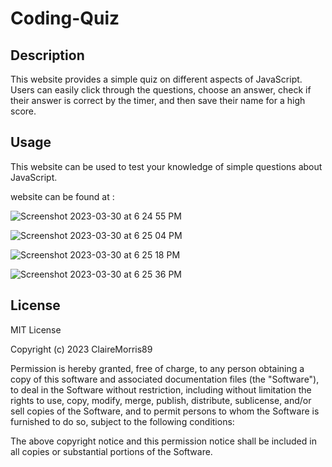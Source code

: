# Coding-Quiz

## Description 

This website provides a simple quiz on different aspects of JavaScript. Users can easily click through the questions, choose an answer, check if their answer is correct by the timer, and then save their name for a high score.

## Usage

This website can be used to test your knowledge of simple questions about JavaScript.

website can be found at : 

![Screenshot 2023-03-30 at 6 24 55 PM](https://user-images.githubusercontent.com/124100820/228993328-c1ce9340-e70f-4fb0-93ad-0d8e3c4a599f.png)

![Screenshot 2023-03-30 at 6 25 04 PM](https://user-images.githubusercontent.com/124100820/228993609-5a12d85a-5667-4b5a-b383-4aab14599506.png)

![Screenshot 2023-03-30 at 6 25 18 PM](https://user-images.githubusercontent.com/124100820/228993644-d350bc6b-c613-4e7a-9f99-f2ea41d45d9b.png)

![Screenshot 2023-03-30 at 6 25 36 PM](https://user-images.githubusercontent.com/124100820/228993715-69ecfef3-86a0-421a-8375-36f22f927d65.png)

## License


MIT License

Copyright (c) 2023 ClaireMorris89

Permission is hereby granted, free of charge, to any person obtaining a copy
of this software and associated documentation files (the "Software"), to deal
in the Software without restriction, including without limitation the rights
to use, copy, modify, merge, publish, distribute, sublicense, and/or sell
copies of the Software, and to permit persons to whom the Software is
furnished to do so, subject to the following conditions:

The above copyright notice and this permission notice shall be included in all
copies or substantial portions of the Software.